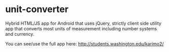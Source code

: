 # unit-converter
Hybrid HTML/JS app for Android that uses jQuery, strictly client side utility app that converts most units of measurement including number systems and currency.

You can see/use the full app here: http://students.washington.edu/karimo2/
